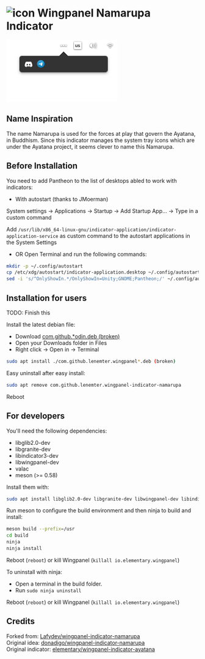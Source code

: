 # ![icon](data/icon.png) Wingpanel Namarupa Indicator

![Screenshot](data/screenshot.png)

## Name Inspiration

The name Namarupa is used for the forces at play that govern the Ayatana, in Buddhism. Since this indicator manages the system tray icons which are under the Ayatana project, it seems clever to name this Namarupa.

## Before Installation

You need to add Pantheon to the list of desktops abled to work with indicators:  

- With autostart (thanks to JMoerman)  

System settings -> Applications -> Startup -> Add Startup App… -> Type in a custom command

Add `/usr/lib/x86_64-linux-gnu/indicator-application/indicator-application-service` as custom command to the autostart applications in the System Settings

- OR Open Terminal and run the following commands:

```bash
mkdir -p ~/.config/autostart
cp /etc/xdg/autostart/indicator-application.desktop ~/.config/autostart/
sed -i 's/^OnlyShowIn.*/OnlyShowIn=Unity;GNOME;Pantheon;/' ~/.config/autostart/indicator-application.desktop
```

## Installation for users

TODO: Finish this

Install the latest debian file:

- Download [com.github.*odin.deb (broken)](https://github.com/lenemter/wingpanel-indicator-namarupa/blob/master/com.github.lenemter.wingpanel-indicator-namarupa_1.0.2_odin.deb-broken)</a>
- Open your Downloads folder in Files
- Right click -> Open in -> Terminal

```bash
sudo apt install ./com.github.lenemter.wingpanel*.deb (broken)
```

Easy uninstall after easy install:

```bash
sudo apt remove com.github.lenemter.wingpanel-indicator-namarupa
```

Reboot
  
## For developers

You'll need the following dependencies:

- libglib2.0-dev
- libgranite-dev
- libindicator3-dev
- libwingpanel-dev
- valac
- meson (>= 0.58)

Install them with:

```bash
sudo apt install libglib2.0-dev libgranite-dev libwingpanel-dev libindicator3-dev valac meson
```

Run meson to configure the build environment and then ninja to build and install:

```bash
meson build --prefix=/usr
cd build
ninja
ninja install
```

Reboot (`reboot`) or kill Wingpanel (`killall io.elementary.wingpanel`)

To uninstall with ninja:

- Open a terminal in the build folder.
- Run `sudo ninja uninstall`

Reboot (`reboot`) or kill Wingpanel (`killall io.elementary.wingpanel`)

## Credits

Forked from: [Lafydev/wingpanel-indicator-namarupa](https://github.com/Lafydev/wingpanel-indicator-namarupa)  
Original idea: [donadigo/wingpanel-indicator-namarupa](https://github.com/donadigo/wingpanel-indicator-namarupa)  
Original indicator: [elementary/wingpanel-indicator-ayatana](https://github.com/elementary/wingpanel-indicator-ayatana)
